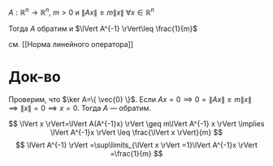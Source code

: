$A:\mathbb{R}^{n}\to \mathbb{R}^{n},\ m>0$ и $\lVert Ax \rVert\geq m\lVert x \rVert\ \forall x \in \mathbb{R}^{n}$

Тогда $A$ обратим и $\lVert A^{-1} \rVert\leq \frac{1}{m}$

см. [[Норма линейного оператора]]
# Док-во

Проверим, что $\ker A=\{ \vec{0} \}$. Если $Ax=0 \implies 0=\lVert Ax \rVert\geq m\lVert x \rVert$ $\implies \lVert x \rVert=0 \implies x=0$. Тогда $A$ — обратим.

$$
\lVert x \rVert=\lVert A(A^{-1}x) \rVert \geq m\lVert A^{-1} x \rVert \implies \lVert A^{-1}x \rVert \leq \frac{\lVert x \rVert}{m} 
$$
$$
\lVert A^{-1} \rVert =\sup\limits_{\lVert x \rVert =1}\lVert A^{-1}x \rVert =\frac{1}{m}
$$
